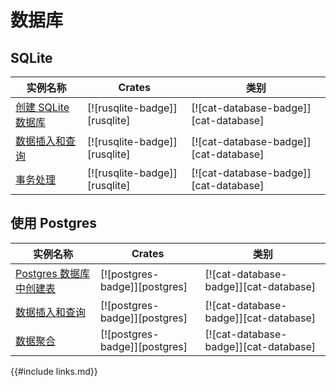 # 数据库

## SQLite

| 实例名称 | Crates | 类别 |
|--------|--------|------------|
| [创建 SQLite 数据库][ex-sqlite-initialization] | [![rusqlite-badge]][rusqlite] | [![cat-database-badge]][cat-database] |
| [数据插入和查询][ex-sqlite-insert-select] | [![rusqlite-badge]][rusqlite] | [![cat-database-badge]][cat-database] |
| [事务处理][ex-sqlite-transactions] | [![rusqlite-badge]][rusqlite] | [![cat-database-badge]][cat-database] |

## 使用 Postgres

| 实例名称 | Crates | 类别 |
|--------|--------|------------|
| [Postgres 数据库中创建表][ex-postgres-create-tables] | [![postgres-badge]][postgres] | [![cat-database-badge]][cat-database] |
| [数据插入和查询][ex-postgres-insert-query-data] | [![postgres-badge]][postgres] | [![cat-database-badge]][cat-database] |
| [数据聚合][ex-postgres-aggregate-data] | [![postgres-badge]][postgres] | [![cat-database-badge]][cat-database] |

[ex-sqlite-initialization]: database/sqlite.md#创建-sqlite-数据库
[ex-sqlite-insert-select]:  database/sqlite.md#数据插入和查询
[ex-sqlite-transactions]: database/sqlite.md#事务处理

[ex-postgres-create-tables]: database/postgres.md#postgres-数据库中创建表
[ex-postgres-insert-query-data]: database/postgres.md#数据插入和查询
[ex-postgres-aggregate-data]: database/postgres.md#数据聚合

{{#include links.md}}
